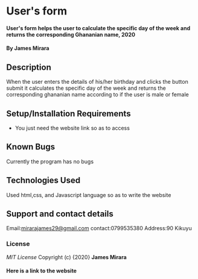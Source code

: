 # User's form
#### User's form helps the user to calculate the specific day of the week and returns the corresponding Ghananian name, 2020
#### By **James Mirara**
## Description
When the user enters the details of his/her birthday and clicks the button submit it calculates the specific day of the week and returns the corresponding ghananian name according to if the user is male or female
## Setup/Installation Requirements
* You just need the website link so as to access
## Known Bugs
Currently the program has no bugs
## Technologies Used
Used html,css, and Javascript language so as to write the website
## Support and contact details
Email:mirarajames29@gmail.com
contact:0799535380
Address:90 Kikuyu
### License
*MIT License*
Copyright (c) {2020} **James Mirara**
#### Here is a link to the website  